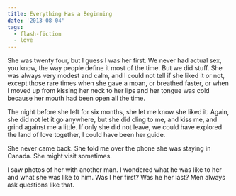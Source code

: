 ```yaml
---
title: Everything Has a Beginning
date: '2013-08-04'
tags:
  - flash-fiction
  - love
---
```


She was twenty four, but I guess I was her first. We never had actual sex, you
know, the way people define it most of the time. But we did stuff. She was
always very modest and calm, and I could not tell if she liked it or not, except
those rare times when she gave a moan, or breathed faster, or when I moved up
from kissing her neck to her lips and her tongue was cold because her mouth had
been open all the time.

<!-- truncate -->

The night before she left for six months, she let me know she liked it. Again,
she did not let it go anywhere, but she did cling to me, and kiss me, and grind
against me a little. If only she did not leave, we could have explored the land
of love together, I could have been her guide.

She never came back. She told me over the phone she was staying in Canada. She
might visit sometimes.

I saw photos of her with another man. I wondered what he was like to her and
what she was like to him. Was I her first? Was he her last? Men always ask
questions like that.
